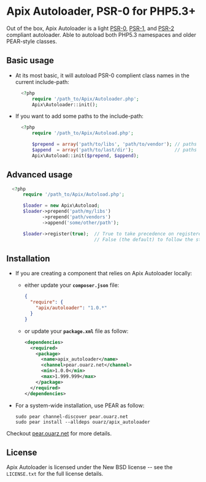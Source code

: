 Apix Autoloader, PSR-0 for PHP5.3+
==================================

Out of the box, Apix Autoloader is a light [PSR-0][], [PSR-1][], and [PSR-2][] compliant autoloader.
Able to autoload both PHP5.3 namespaces and older PEAR-style classes.

Basic usage
--------------

* At its most basic, it will autoload PSR-0 complient class names in the current include-path:

  ```php
    <?php
        require '/path_to/Apix/Autoloader.php';
        Apix\Autoloader::init();
  ```

* If you want to add some paths to the include-path:

  ```php
    <?php
        require '/path_to/Apix/Autoload.php';

        $prepend = array('path/to/libs', 'path/to/vendor'); // paths to prepend
        $append  = array('path/to/last/dir');               // paths to append
        Apix\Autoload::init($prepend, $append);
  ```

Advanced usage
--------------

```php
  <?php
      require '/path_to/Apix/Autoload.php';

      $loader = new Apix\Autoload;
      $loader->prepend('path/my/libs')
             ->prepend('path/vendors')
             ->append('some/other/path');

      $loader->register(true);  // True to take precedence on registered autoloaders.
                                // False (the default) to follow the stack order.
```

Installation
------------

* If you are creating a component that relies on Apix Autoloader locally:

  * either update your **`composer.json`** file:

    ```json
    {
      "require": {
        "apix/autoloader": "1.0.*"
      }
    }
    ```

  * or update your **`package.xml`** file as follow:

    ```xml
    <dependencies>
      <required>
        <package>
          <name>apix_autoloader</name>
          <channel>pear.ouarz.net</channel>
          <min>1.0.0</min>
          <max>1.999.999</max>
        </package>
      </required>
    </dependencies>
    ```
* For a system-wide installation, use PEAR as follow:

    ```
    sudo pear channel-discover pear.ouarz.net
    sudo pear install --alldeps ouarz/apix_autoloader
    ```
Checkout [pear.ouarz.net](http://pear.ouarz.net) for more details.

License
-------
Apix Autoloader is licensed under the New BSD license -- see the `LICENSE.txt` for the full license details.

[PSR-0]: https://github.com/php-fig/fig-standards/blob/master/accepted/PSR-0.md
[PSR-1]: https://github.com/php-fig/fig-standards/blob/master/accepted/PSR-1-basic-coding-standard.md
[PSR-2]: https://github.com/php-fig/fig-standards/blob/master/accepted/PSR-2-coding-style-guide.md